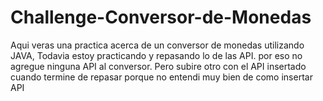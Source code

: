 # Challenge-Conversor-de-Monedas
Aqui veras una practica acerca de un conversor de monedas utilizando JAVA, Todavia estoy practicando y repasando lo de las API.
por eso no agregue ninguna API al conversor.
Pero subire otro con el API insertado cuando termine de repasar porque no entendi muy bien de como insertar API
